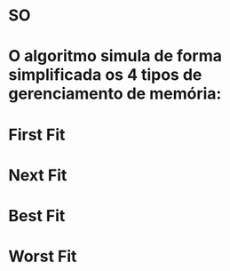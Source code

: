 # SO
# O algoritmo simula de forma simplificada os 4 tipos de gerenciamento de memória:
# First Fit
# Next Fit
# Best Fit
# Worst Fit
